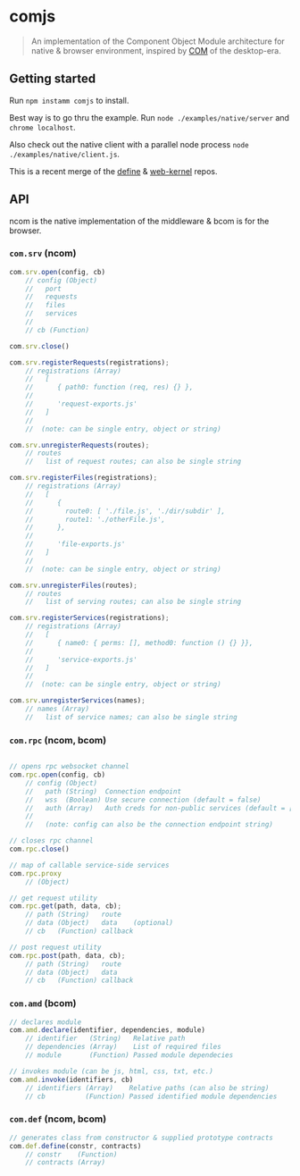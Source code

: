 comjs
=====

> An implementation of the Component Object Module architecture for native & browser environment, inspired by [COM](http://en.wikipedia.org/wiki/Component_Object_Model) of the desktop-era.

## Getting started

Run `npm instamm comjs` to install.

Best way is to go thru the example.
Run `node ./examples/native/server` and `chrome localhost`.

Also check out the native client with a parallel node process `node ./examples/native/client.js`.

This is a recent merge of the [define](https://github.com/sanagnos/define) & [web-kernel](https://github.com/sanagnos/web-kernel) repos.

## API

ncom is the native implementation of the middleware & bcom is for the browser.

### `com.srv` (ncom)

```javascript
com.srv.open(config, cb)
    // config (Object)
    //   port
    //   requests
    //   files
    //   services
    //
    // cb (Function)

com.srv.close()

com.srv.registerRequests(registrations);
    // registrations (Array)
    //   [ 
    //      { path0: function (req, res) {} },
    //
    //      'request-exports.js'
    //   ]
    //
    //  (note: can be single entry, object or string)

com.srv.unregisterRequests(routes);
    // routes
    //   list of request routes; can also be single string

com.srv.registerFiles(registrations);
    // registrations (Array)
    //   [ 
    //      { 
    //        route0: [ './file.js', './dir/subdir' ], 
    //        route1: './otherFile.js',
    //      },
    //
    //      'file-exports.js'
    //   ]
    //
    //  (note: can be single entry, object or string)

com.srv.unregisterFiles(routes);
    // routes
    //   list of serving routes; can also be single string

com.srv.registerServices(registrations);
    // registrations (Array)
    //   [ 
    //      { name0: { perms: [], method0: function () {} }},
    //
    //      'service-exports.js'
    //   ]
    //
    //  (note: can be single entry, object or string)

com.srv.unregisterServices(names);
    // names (Array)
    //   list of service names; can also be single string
```

### `com.rpc` (ncom, bcom)

```javascript

// opens rpc websocket channel
com.rpc.open(config, cb)
    // config (Object)
    //   path (String)  Connection endpoint
    //   wss  (Boolean) Use secure connection (default = false)
    //   auth (Array)   Auth creds for non-public services (default = [])
    //
    //   (note: config can also be the connection endpoint string)

// closes rpc channel
com.rpc.close()

// map of callable service-side services
com.rpc.proxy
    // (Object)

// get request utility
com.rpc.get(path, data, cb);
    // path (String)   route
    // data (Object)   data    (optional)
    // cb   (Function) callback

// post request utility
com.rpc.post(path, data, cb);
    // path (String)   route
    // data (Object)   data    
    // cb   (Function) callback
```

### `com.amd` (bcom)

```javascript
// declares module
com.amd.declare(identifier, dependencies, module)
    // identifier   (String)   Relative path      
    // dependencies (Array)    List of required files
    // module       (Function) Passed module dependecies

// invokes module (can be js, html, css, txt, etc.)
com.amd.invoke(identifiers, cb)
    // identifiers (Array)    Relative paths (can also be string)
    // cb          (Function) Passed identified module dependencies
```

### `com.def` (ncom, bcom)

```javascript
// generates class from constructor & supplied prototype contracts
com.def.define(constr, contracts)
    // constr    (Function)
    // contracts (Array)
```
